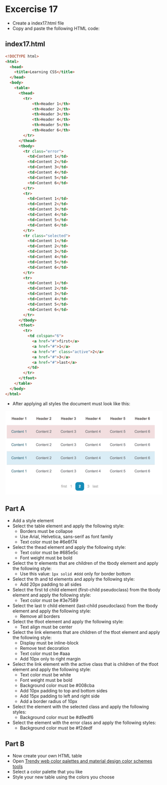 # Excercise 17

* Create a index17.html file
* Copy and paste the following HTML code:

## index17.html
```html
<!DOCTYPE html>
<html>
  <head>
    <title>Learning CSS</title>
  </head>
  <body>
    <table>
      <thead>
        <tr>
            <th>Header 1</th>
            <th>Header 2</th>
            <th>Header 3</th>
            <th>Header 4</th>
            <th>Header 5</th>
            <th>Header 6</th>
        </tr>
      </thead>
      <tbody>
        <tr class="error">
          <td>Content 1</td>
          <td>Content 2</td>
          <td>Content 3</td>
          <td>Content 4</td>
          <td>Content 5</td>
          <td>Content 6</td>
        </tr>
        <tr>
          <td>Content 1</td>
          <td>Content 2</td>
          <td>Content 3</td>
          <td>Content 4</td>
          <td>Content 5</td>
          <td>Content 6</td>
        </tr>
        <tr class="selected">
          <td>Content 1</td>
          <td>Content 2</td>
          <td>Content 3</td>
          <td>Content 4</td>
          <td>Content 5</td>
          <td>Content 6</td>
        </tr>
        <tr>
          <td>Content 1</td>
          <td>Content 2</td>
          <td>Content 3</td>
          <td>Content 4</td>
          <td>Content 5</td>
          <td>Content 6</td>
        </tr>
      </tbody>
      <tfoot>
        <tr>
          <td colspan="6">
            <a href="#">first</a>
            <a href="#">1</a>
            <a href="#" class="active">2</a>
            <a href="#">3</a>
            <a href="#">last</a>
          </td>
        </tr>
      </tfoot>
    </table>
  </body>
</html>
```

* After applying all styles the document must look like this:

![Ex 17](./results/ex_17.png)

## Part A
* Add a style element
* Select the table element and apply the following style:
  * Borders must be collapse
  * Use Arial, Helvetica, sans-serif as font family
  * Text color must be #6e6f74
* Select the thead element and apply the following style:
  * Text color must be #685e5c
  * Font weight must be bold
* Select the tr elements that are children of the tbody element and apply the following style:
  * Use this value: `1px solid #ddd` only for border bottom
* Select the th and td elements and apply the following style:
  * Add 20px padding to all sides
* Select the first td child element (first-child pseudoclass) from the tbody element and apply the following style:
  * Text color must be #3e7589
* Select the last tr child element (last-child pseudoclass) from the tbody element and apply the following style:
  * Remove all borders
* Select the tfoot element and apply the following style:
  * Text align must be center
* Select the link elements that are children of the tfoot element and apply the following style:
  * Display must be inline-block
  * Remove text decoration
  * Text color must be #aaa
  * Add 10px only to right margin
* Select the link element with the active class that is children of the tfoot element and apply the following style:
  * Text color must be white
  * Font weight must be bold
  * Background color must be #008cba
  * Add 10px padding to top and bottom sides
  * Add 15px padding to left and right side
  * Add a border radius of 10px
* Select the element with the selected class and apply the following styles:
  * Background color must be #d9edf6
* Select the element with the error class and apply the following styles:
  * Background color must be #f2dedf

## Part B
* Now create your own HTML table
* Open [Trendy web color palettes and material design color schemes tools](https://www.awwwards.com/trendy-web-color-palettes-and-material-design-color-schemes-tools.html)
* Select a color palette that you like
* Style your new table using the colors you choose